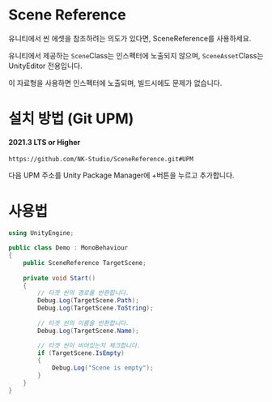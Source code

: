# Scene Reference
유니티에서 씬 에셋을 참조하려는 의도가 있다면, SceneReference를 사용하세요.

유니티에서 제공하는 `Scene`Class는 인스펙터에 노출되지 않으며, `SceneAsset`Class는 UnityEditor 전용입니다.

이 자료형을 사용하면 인스펙터에 노출되며, 빌드시에도 문제가 없습니다.

# 설치 방법 (Git UPM)
#### 2021.3 LTS or Higher
```` 
https://github.com/NK-Studio/SceneReference.git#UPM
````
다음 UPM 주소를 Unity Package Manager에 +버튼을 누르고 추가합니다.

# 사용법

``` C#
using UnityEngine;

public class Demo : MonoBehaviour
{
    public SceneReference TargetScene;
    
    private void Start()
    {
        // 타겟 씬의 경로를 반환합니다.
        Debug.Log(TargetScene.Path);
        Debug.Log(TargetScene.ToString);
        
        // 타겟 씬의 이름을 반환합니다.
        Debug.Log(TargetScene.Name);

        // 타겟 씬이 비어있는지 체크합니다.
        if (TargetScene.IsEmpty)
        {
            Debug.Log("Scene is empty");
        }
    }
}
```
